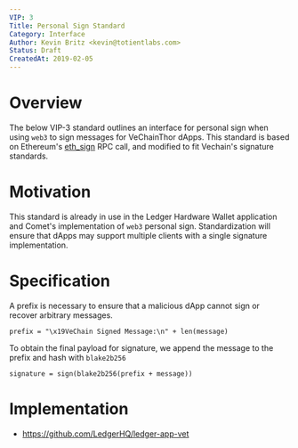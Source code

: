 ```yaml
---
VIP: 3
Title: Personal Sign Standard
Category: Interface
Author: Kevin Britz <kevin@totientlabs.com>
Status: Draft
CreatedAt: 2019-02-05
---
```


# Overview

The below VIP-3 standard outlines an interface for personal sign when using `web3` to sign messages for VeChainThor dApps. This standard is based on Ethereum's [eth_sign](https://github.com/ethereum/wiki/wiki/JSON-RPC#eth_sign) RPC call, and modified to fit Vechain's signature standards.

# Motivation

This standard is already in use in the Ledger Hardware Wallet application and Comet's implementation of `web3` personal sign. Standardization will ensure that dApps may support multiple clients with a single signature implementation.

# Specification

A prefix is necessary to ensure that a malicious dApp cannot sign or recover arbitrary messages. 

```
prefix = "\x19VeChain Signed Message:\n" + len(message)
```

To obtain the final payload for signature, we append the message to the prefix and hash with `blake2b256`

```
signature = sign(blake2b256(prefix + message))
```

# Implementation

- https://github.com/LedgerHQ/ledger-app-vet